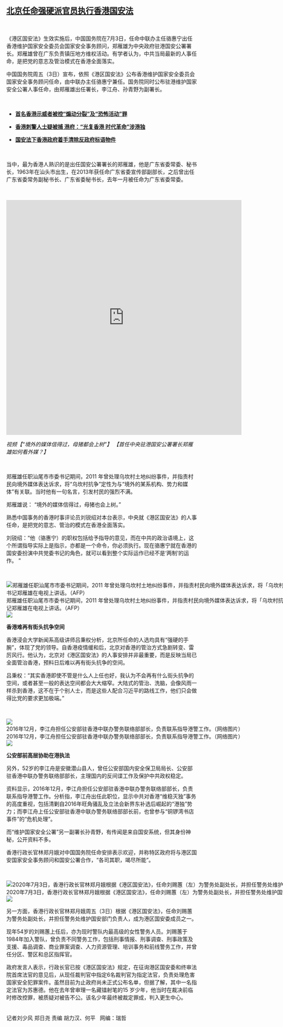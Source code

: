 <!--1593787161000-->
[北京任命强硬派官员执行香港国安法](https://www.rfa.org/mandarin/yataibaodao/gangtai/ac-07032020085512.html)
------

<p> </p><p>《港区国安法》生效实施后，中国国务院在7月3日，任命中联办主任骆惠宁出任香港维护国家安全委员会国家安全事务顾问，郑雁雄为中央政府驻港国安公署署长。郑雁雄曾在广东负责镇压地方维权活动。有学者认为，中共当局最新的人事任命，是把党的意志及管治模式在香港全面落实。</p><p>中国国务院周五（3日）宣布，依照《港区国安法》公布香港维护国家安全委员会国家安全事务顾问任命，由中联办主任骆惠宁兼任。国务院同时公布驻港维护国家安全公署人事任命，由郑雁雄出任署长，李江舟、孙青野为副署长。</p><p> </p><ul><li><b><a class="external-link" href="http://www.rfa.org/mandarin/Xinwen/wul0703a-07032020053631.html">首名香港示威者被控“煽动分裂”及“恐怖活动”罪</a></b></li></ul><ul><li><b><a class="external-link" href="http://www.rfa.org/mandarin/Xinwen/6-07022020112411.html">香港刺警人士疑被捕 港府：“光复香港 时代革命”涉港独</a></b></li></ul><ul><li><b><a class="external-link" href="http://www.rfa.org/mandarin/Xinwen/WUL0702A-07022020074601.html">国安法下香港政府着手清除反政府标语物件</a></b></li></ul><p> </p><p>当中，最为香港人熟识的是出任国安公署署长的郑雁雄，他是广东省委常委、秘书长，1963年在汕头市出生，在2013年获任命广东省委宣传部副部长，之后曾出任广东省委常务副秘书长、广东省委秘书长，去年一月被任命为广东省委常委。</p><p> </p><p><iframe frameborder="0" height="620" scrolling="no" src="https://www.facebook.com/plugins/video.php?href=https%3A%2F%2Fwww.facebook.com%2FRFAChinese%2Fvideos%2F644477572813408%2F&amp;show_text=0&amp;width=622" width="622"></iframe></p><p><i>视频<span><span title="【“境外的媒体信得过，母猪都会上树”】 【首任中央驻港国安公署署长郑雁雄如何看外媒？】">【“境外的媒体信得过，母猪都会上树”】 【首任中央驻港国安公署署长郑雁雄如何看外媒？】</span></span></i></p><p> </p><p>郑雁雄任职汕尾市市委书记期间，2011 年曾处理乌坎村土地纠纷事件，并指责村民向境外媒体表达诉求，将“乌坎村抗争”定性为与“境外的某系机构、势力和媒体”有关联。当时他有一句名言，引发村民的强烈不满。</p><p>郑雁雄说： “境外的媒体信得过，母猪也会上树。”</p><p>熟悉中国事务的香港时事评论员刘锐绍对本台表示，中央就《港区国安法》的人事任命，是把党的意志、管治的模式在香港全面落实。</p><p>刘锐绍：“他（骆惠宁）的职权包括给予指导的意见，而在中共的政治语境上，这个所谓指导实际上是指示，亦都是一个命令，你必须执行。现在骆惠宁就在香港的国安委扮演中共党委书记的角色，就可以看到整个实际运作已经不是‘两制’的运作。 ”</p><p> </p><p><div class="image-inline captioned" style="width:1500px;"><div style="width:1500px;"><img alt="郑雁雄任职汕尾市市委书记期间，2011 年曾处理乌坎村土地纠纷事件，并指责村民向境外媒体表达诉求，将「乌坎村抗争」定性为与「境外的某系机构、势力和媒体」有关联，引发村民的强烈不满。图为，2011年12月20日，村民看汕尾市委书记郑雁雄在电视上讲话。（AFP）" src="https://www.rfa.org/mandarin/yataibaodao/gangtai/ac-07032020085512.html/000_Hkg5704461.jpg" title="郑雁雄任职汕尾市市委书记期间，2011 年曾处理乌坎村土地纠纷事件，并指责村民向境外媒体表达诉求，将「乌坎村抗争」定性为与「境外的某系机构、势力和媒体」有关联，引发村民的强烈不满。图为，2011年12月20日，村民看汕尾市委书记郑雁雄在电视上讲话。（AFP）"/></div><div class="image-caption"><span style="width:1500px;">郑雁雄任职汕尾市市委书记期间，2011 年曾处理乌坎村土地纠纷事件，并指责村民向境外媒体表达诉求，将「乌坎村抗争」定性为与「境外的某系机构、势力和媒体」有关联，引发村民的强烈不满。图为，2011年12月20日，村民看汕尾市委书记郑雁雄在电视上讲话。（AFP）</span><span class="copyright"> </span></div><div id="zoomattribute"><a class="single_image" href="/mandarin/yataibaodao/gangtai/ac-07032020085512.html/000_Hkg5704461.jpg" title="郑雁雄任职汕尾市市委书记期间，2011 年曾处理乌坎村土地纠纷事件，并指责村民向境外媒体表达诉求，将「乌坎村抗争」定性为与「境外的某系机构、势力和媒体」有关联，引发村民的强烈不满。图为，2011年12月20日，村民看汕尾市委书记郑雁雄在电视上讲话。（AFP）"><img src="/rfa_resources/graphics/icon-zoom.png"/></a></div></div></p><p><b>香港难再有街头抗争空间</b></p><p>香港浸会大学新闻系高级讲师吕秉权分析，北京所任命的人选均具有“强硬的手腕”，体现了党的领导。自香港疫情缓和后，北京对香港的管治方式急剧转变、雷厉风行。他认为，北京对《港区国安法》的人事安排并非最重要，而是反映当局已全面管治香港，预料日后难以再有街头抗争的空间。</p><p>吕秉权：“其实香港即使不管是什么人上任也好，我认为不会再有什么街头抗争的空间，或者甚至一般的表达空间都会大大缩窄。大陆式的管治、洗脑，会像风雨一样杀到香港，这不在于个别人士，而是这些人配合习近平的路线工作，他们只会做得比党的要求更加极端。”</p><p> </p><p><div class="image-inline captioned" style="width:640px;"><div style="width:640px;"><img alt="2016年12月，李江舟担任公安部驻香港中联办警务联络部部长，负责联系指导港警工作。（网络图片）" src="https://www.rfa.org/mandarin/yataibaodao/gangtai/ac-07032020085512.html/ac-0703.jpg" title="2016年12月，李江舟担任公安部驻香港中联办警务联络部部长，负责联系指导港警工作。（网络图片）"/></div><div class="image-caption"><span style="width:640px;">2016年12月，李江舟担任公安部驻香港中联办警务联络部部长，负责联系指导港警工作。（网络图片）</span><span class="copyright"> </span></div><div id="zoomattribute"><a class="single_image" href="/mandarin/yataibaodao/gangtai/ac-07032020085512.html/ac-0703.jpg" title="2016年12月，李江舟担任公安部驻香港中联办警务联络部部长，负责联系指导港警工作。（网络图片）"><img src="/rfa_resources/graphics/icon-zoom.png"/></a></div></div></p><p><b>公安部前高层协助在港执法</b></p><p>另外，52岁的李江舟是安徽潜山县人，曾任公安部国内安全保卫局局长、公安部驻香港中联办警务联络部部长，主理国内的反间谍工作及保护中共政权稳定。</p><p>资料显示，2016年12月，李江舟担任公安部驻香港中联办警务联络部部长，负责联系指导港警工作。分析指，李江舟出任此职位，显示中共对香港“维稳灭独”事务的高度重视，包括清剿自2016年旺角骚乱及立法会新界东补选后崛起的“港独”势力；而李江舟上任公安部驻香港中联办警务联络部部长前，也曾参与“铜锣湾书店事件”的“危机处理”。</p><p>而“维护国家安全公署”另一副署长孙青野，有传闻是来自国安系统，但其身份神秘，公开资料不多。</p><p>香港行政长官林郑月娥对中国国务院任命安排表示欢迎，并称特区政府将与港区国安国家安全事务顾问和国安公署合作，“各司其职，竭尽所能”。</p><p> </p><p><div class="image-inline captioned" style="width:1500px;"><div style="width:1500px;"><img alt="2020年7月3日，香港行政长官林郑月娥根据《港区国安法》，任命刘赐蕙（左）为警务处副处长，并担任警务处维护国安部门负责人，成为港区国安委成员之一。（视频截图） " src="https://www.rfa.org/mandarin/yataibaodao/gangtai/ac-07032020085512.html/ac-b.jpg" title="2020年7月3日，香港行政长官林郑月娥根据《港区国安法》，任命刘赐蕙（左）为警务处副处长，并担任警务处维护国安部门负责人，成为港区国安委成员之一。（视频截图） "/></div><div class="image-caption"><span style="width:1500px;">2020年7月3日，香港行政长官林郑月娥根据《港区国安法》，任命刘赐蕙（左）为警务处副处长，并担任警务处维护国安部门负责人，成为港区国安委成员之一。（视频截图） </span><span class="copyright"> </span></div><div id="zoomattribute"><a class="single_image" href="/mandarin/yataibaodao/gangtai/ac-07032020085512.html/ac-b.jpg" title="2020年7月3日，香港行政长官林郑月娥根据《港区国安法》，任命刘赐蕙（左）为警务处副处长，并担任警务处维护国安部门负责人，成为港区国安委成员之一。（视频截图） "><img src="/rfa_resources/graphics/icon-zoom.png"/></a></div></div></p><p>另一方面，香港行政长官林郑月娥周五（3日）根据《港区国安法》，任命刘赐蕙为警务处副处长，并担任警务处维护国安部门负责人，成为港区国安委成员之一。</p><p>现年54岁的刘赐蕙上任后，亦为现时警队内最高级的女性警务人员。刘赐蕙于1984年加入警队，曾负责不同警务工作，包括刑事情报、刑事调查、刑事政策及支援、毒品调查、商业罪案调查、人力资源管理、培训事务和前线警务工作，并曾任分区、警区和总区指挥官。</p><p>政府发言人表示，行政长官已按《港区国安法》规定，在征询港区国安委和终审法院首席法官的意见后，从现任裁判官中指定6名裁判官为指定法官，负责处理危害国家安全犯罪案件。虽然目前为止政府尚未正式公布名单，但据了解，其中一名指定法官为苏惠德。他在去年曾审理一名藏镭射笔的15 岁少年，他当时在裁决前临时修改控罪，被质疑对被告不公。该名少年最终被裁定罪成，判入更生中心。<br/><br/><br/>记者刘少风 郑日尧 责编 胡力汉、何平   网编：瑞哲</p>
